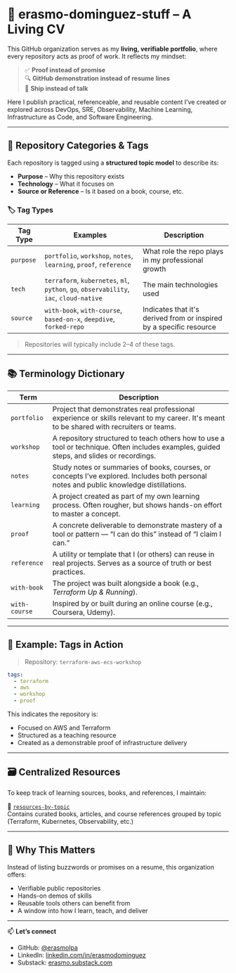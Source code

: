 # 📁 erasmo-dominguez-stuff – A Living CV

This GitHub organization serves as my **living, verifiable portfolio**, where every repository acts as proof of work. It reflects my mindset:

> ✅ **Proof instead of promise**  
> 🔍 **GitHub demonstration instead of resume lines**  
> 🚢 **Ship instead of talk**

Here I publish practical, referenceable, and reusable content I’ve created or explored across DevOps, SRE, Observability, Machine Learning, Infrastructure as Code, and Software Engineering.

---

## 🧭 Repository Categories & Tags

Each repository is tagged using a **structured topic model** to describe its:

- **Purpose** – Why this repository exists
- **Technology** – What it focuses on
- **Source or Reference** – Is it based on a book, course, etc.

### 🏷️ Tag Types

| Tag Type   | Examples                                            | Description |
|------------|-----------------------------------------------------|-------------|
| `purpose`  | `portfolio`, `workshop`, `notes`, `learning`, `proof`, `reference` | What role the repo plays in my professional growth |
| `tech`     | `terraform`, `kubernetes`, `ml`, `python`, `go`, `observability`, `iac`, `cloud-native` | The main technologies used |
| `source`   | `with-book`, `with-course`, `based-on-x`, `deepdive`, `forked-repo` | Indicates that it's derived from or inspired by a specific resource |

> Repositories will typically include 2–4 of these tags.

---

## 📚 Terminology Dictionary

| Term         | Description |
|--------------|-------------|
| `portfolio`  | Project that demonstrates real professional experience or skills relevant to my career. It's meant to be shared with recruiters or teams. |
| `workshop`   | A repository structured to teach others how to use a tool or technique. Often includes examples, guided steps, and slides or recordings. |
| `notes`      | Study notes or summaries of books, courses, or concepts I’ve explored. Includes both personal notes and public knowledge distillations. |
| `learning`   | A project created as part of my own learning process. Often rougher, but shows hands-on effort to master a concept. |
| `proof`      | A concrete deliverable to demonstrate mastery of a tool or pattern — “I can do this” instead of “I claim I can.” |
| `reference`  | A utility or template that I (or others) can reuse in real projects. Serves as a source of truth or best practices. |
| `with-book`  | The project was built alongside a book (e.g., *Terraform Up & Running*). |
| `with-course`| Inspired by or built during an online course (e.g., Coursera, Udemy). |

---

## 📂 Example: Tags in Action

> Repository: `terraform-aws-ecs-workshop`

```yaml
tags:
  - terraform
  - aws
  - workshop
  - proof
```

This indicates the repository is:
- Focused on AWS and Terraform
- Structured as a teaching resource
- Created as a demonstrable proof of infrastructure delivery

---

## 🗃️ Centralized Resources

To keep track of learning sources, books, and references, I maintain:

🔗 [`resources-by-topic`](https://github.com/erasmo-dominguez-stuff/resources-by-topic)  
Contains curated books, articles, and course references grouped by topic (Terraform, Kubernetes, Observability, etc.)

---

## 🙌 Why This Matters

Instead of listing buzzwords or promises on a resume, this organization offers:

- Verifiable public repositories  
- Hands-on demos of skills  
- Reusable tools others can benefit from  
- A window into how I learn, teach, and deliver

---

📫 **Let’s connect**  
- GitHub: [@erasmolpa](https://github.com/erasmolpa)  
- LinkedIn: [linkedin.com/in/erasmodominguez](https://linkedin.com/in/erasmodominguez)  
- Substack: [erasmo.substack.com](https://erasmo.substack.com)
